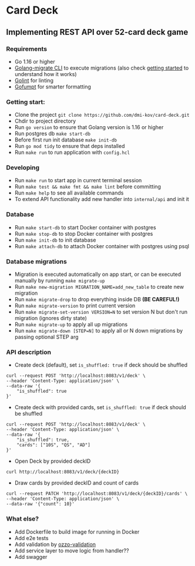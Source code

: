 # Card Deck

## Implementing REST API over 52-card deck game 

### Requirements
* Go 1.16 or higher
* [Golang-migrate CLI](https://github.com/golang-migrate/migrate/tree/master/cmd/migrate) to execute migrations (also check [getting started](https://github.com/golang-migrate/migrate/blob/master/GETTING_STARTED.md) to understand how it works)
* [Golint](https://github.com/golang/lint) for linting
* [Gofumpt](https://github.com/mvdan/gofumpt) for smarter formatting

### Getting start:
* Clone the project `git clone https://github.com/dmi-kov/card-deck.git`
* Chdir to project directory
* Run `go version` to ensure that Golang version is 1.16 or higher
* Run postgres db `make start-db`
* Before first run init database `make init-db`
* Run `go mod tidy` to ensure that deps installed
* Run `make run` to run application with `config.hcl`

### Developing
* Run `make run` to start app in current terminal session
* Run `make test && make fmt && make lint` before committing
* Run `make help` to see all available commands
* To extend API functionality add new handler into `internal/api` and init it

### Database
* Run `make start-db` to start Docker container with postgres
* Run `make stop-db` to stop Docker container with postgres
* Run `make init-db` to init database
* Run `make attach-db` to attach Docker container with postgres using psql

### Database migrations
* Migration is executed automatically on app start, or can be executed manually by running `make migrate-up`
* Run `make new-migration MIGRATION_NAME=add_new_table` to create new migration
* Run `make migrate-drop` to drop everything inside DB **(BE CAREFUL!)**
* Run `make migrate-version` to print current version
* Run `make migrate-set-version VERSION=N` to set version N but don't run migration (ignores dirty state)
* Run `make migrate-up` to apply all up migrations
* Run `make migrate-down [STEP=N]` to apply all or N down migrations by passing optional STEP arg

### API description 
* Create deck (default), set `is_shuffled: true` if deck should be shuffled
```
curl --request POST 'http://localhost:8083/v1/deck' \
--header 'Content-Type: application/json' \
--data-raw '{
    "is_shuffled": true
}'
```

* Create deck with provided cards, set `is_shuffled: true` if deck should be shuffled
```
curl --request POST 'http://localhost:8083/v1/deck' \
--header 'Content-Type: application/json' \
--data-raw '{
    "is_shuffled": true,
    "cards": ["10S", "QS", "AD"]
}'
```
* Open Deck by provided deckID
```
curl http://localhost:8083/v1/deck/{deckID}
```
* Draw cards by provided deckID and count of cards
```
curl --request PATCH 'http://localhost:8083/v1/deck/{deckID}/cards' \
--header 'Content-Type: application/json' \
--data-raw '{"count": 10}'
```

### What else?
* Add Dockerfile to build image for running in Docker
* Add e2e tests
* Add validation by [ozzo-validation](github.com/go-ozzo/ozzo-validation/v4)
* Add service layer to move logic from handler??
* Add swagger
